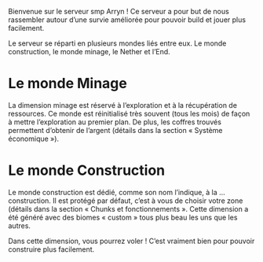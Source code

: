 Bienvenue sur le serveur smp Arryn ! Ce serveur a pour but de nous rassembler autour d’une survie améliorée pour pouvoir build et jouer plus facilement.

Le serveur se réparti en plusieurs mondes liés entre eux. Le monde construction, le monde minage, le Nether et l’End.

# Le monde Minage
La dimension minage est réservé à l’exploration et à la récupération de ressources. Ce monde est réinitialisé très souvent (tous les mois) de façon à mettre l’exploration au premier plan. De plus, les coffres trouvés permettent d’obtenir de l’argent (détails dans la section « Système économique »).

# Le monde Construction
Le monde construction est dédié, comme son nom l’indique, à la … construction. Il est protégé par défaut, c’est à vous de choisir votre zone (détails dans la section « Chunks et fonctionnements ». Cette dimension a été généré avec des biomes « custom » tous plus beau les uns que les autres.

Dans cette dimension, vous pourrez voler ! C’est vraiment bien pour pouvoir construire plus facilement.